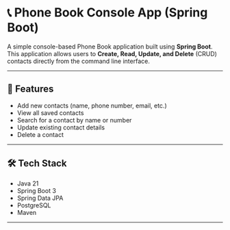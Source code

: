 # 📞 Phone Book Console App (Spring Boot)

A simple console-based Phone Book application built using **Spring Boot**.  
This application allows users to **Create, Read, Update, and Delete** (CRUD) contacts directly from the command line interface.

---

## 🚀 Features

- Add new contacts (name, phone number, email, etc.)
- View all saved contacts
- Search for a contact by name or number
- Update existing contact details
- Delete a contact


---

## 🛠️ Tech Stack

- Java 21
- Spring Boot 3
- Spring Data JPA
- PostgreSQL
- Maven 

---

